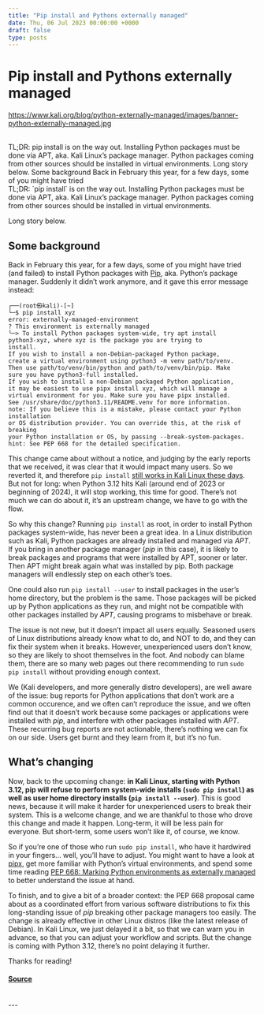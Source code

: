 ```yaml
---
title: "Pip install and Pythons externally managed"
date: Thu, 06 Jul 2023 00:00:00 +0000
draft: false
type: posts
---
```

# Pip install and Pythons externally managed
https://www.kali.org/blog/python-externally-managed/images/banner-python-externally-managed.jpg
<br/>

<br/>
TL;DR: pip install is on the way out. Installing Python packages must be done via APT, aka. Kali Linux&rsquo;s package manager. Python packages coming from other sources should be installed in virtual environments. Long story below. Some background Back in February this year, for a few days, some of you might have tried
<br/>
TL;DR: `pip install` is on the way out. Installing Python packages must be done via APT, aka. Kali Linux’s package manager. Python packages coming from other sources should be installed in virtual environments.

Long story below.

Some background
---------------

Back in February this year, for a few days, some of you might have tried (and failed) to install Python packages with [Pip](https://pip.pypa.io/en/stable/), aka. Python’s package manager. Suddenly it didn’t work anymore, and it gave this error message instead:

```console
┌──(root㉿kali)-[~]
└─$ pip install xyz
error: externally-managed-environment
? This environment is externally managed
╰─> To install Python packages system-wide, try apt install
python3-xyz, where xyz is the package you are trying to
install.
If you wish to install a non-Debian-packaged Python package,
create a virtual environment using python3 -m venv path/to/venv.
Then use path/to/venv/bin/python and path/to/venv/bin/pip. Make
sure you have python3-full installed.
If you wish to install a non-Debian packaged Python application,
it may be easiest to use pipx install xyz, which will manage a
virtual environment for you. Make sure you have pipx installed.
See /usr/share/doc/python3.11/README.venv for more information.
note: If you believe this is a mistake, please contact your Python installation
or OS distribution provider. You can override this, at the risk of breaking
your Python installation or OS, by passing --break-system-packages.
hint: See PEP 668 for the detailed specification.
```

This change came about without a notice, and judging by the early reports that we received, it was clear that it would impact many users. So we reverted it, and therefore `pip install` [still works in Kali Linux these days](https://www.kali.org/blog/kali-linux-2023-1-release/#python-updates--changes). But not for long: when Python 3.12 hits Kali (around end of 2023 or beginning of 2024), it will stop working, this time for good. There’s not much we can do about it, it’s an upstream change, we have to go with the flow.

So why this change? Running `pip install` as root, in order to install Python packages system-wide, has never been a great idea. In a Linux distribution such as Kali, Python packages are already installed and managed via _APT_. If you bring in another package manager (_pip_ in this case), it is likely to break packages and programs that were installed by APT, sooner or later. Then APT might break again what was installed by pip. Both package managers will endlessly step on each other’s toes.

One could also run `pip install --user` to install packages in the user’s home directory, but the problem is the same. Those packages will be picked up by Python applications as they run, and might not be compatible with other packages installed by _APT_, causing programs to misbehave or break.

The issue is not new, but it doesn’t impact all users equally. Seasoned users of Linux distributions already know what to do, and NOT to do, and they can fix their system when it breaks. However, unexperienced users don’t know, so they are likely to shoot themselves in the foot. And nobody can blame them, there are so many web pages out there recommending to run `sudo pip install` without providing enough context.

We (Kali developers, and more generally distro developers), are well aware of the issue: bug reports for Python applications that don’t work are a common occurence, and we often can’t reproduce the issue, and we often find out that it doesn’t work because some packages or applications were installed with _pip_, and interfere with other packages installed with _APT_. These recurring bug reports are not actionable, there’s nothing we can fix on our side. Users get burnt and they learn from it, but it’s no fun.

What’s changing
---------------

Now, back to the upcoming change: **in Kali Linux, starting with Python 3.12, pip will refuse to perform system-wide installs (`sudo pip install`) as well as user home directory installs (`pip install --user`)**. This is good news, because it will make it harder for unexperienced users to break their system. This is a welcome change, and we are thankful to those who drove this change and made it happen. Long-term, it will be less pain for everyone. But short-term, some users won’t like it, of course, we know.

So if you’re one of those who run `sudo pip install`, who have it hardwired in your fingers… well, you’ll have to adjust. You might want to have a look at [pipx](https://pypa.github.io/pipx/), get more familiar with Python’s virtual environments, and spend some time reading [PEP 668: Marking Python environments as externally managed](https://peps.python.org/pep-0668/) to better understand the issue at hand.

To finish, and to give a bit of a broader context: the PEP 668 proposal came about as a coordinated effort from various software distributions to fix this long-standing issue of _pip_ breaking other package managers too easily. The change is already effective in other Linux distros (like the latest release of Debian). In Kali Linux, we just delayed it a bit, so that we can warn you in advance, so that you can adjust your workflow and scripts. But the change is coming with Python 3.12, there’s no point delaying it further.

Thanks for reading!

#### [Source](https://www.kali.org/blog/python-externally-managed/)

<br/>
---
